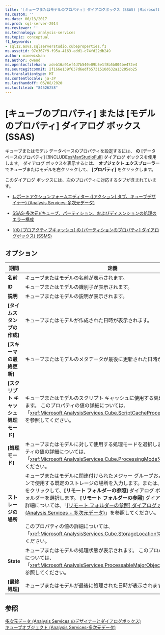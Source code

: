 ```yaml
---
title: '[キューブまたはモデルのプロパティ] ダイアログボックス (SSAS) |Microsoft Docs'
ms.custom: ''
ms.date: 06/13/2017
ms.prod: sql-server-2014
ms.reviewer: ''
ms.technology: analysis-services
ms.topic: conceptual
f1_keywords:
- sql12.asvs.sqlserverstudio.cubeproperties.f1
ms.assetid: 97e367f9-f95a-4163-add1-c74fd22db249
author: minewiskan
ms.author: owend
ms.openlocfilehash: adeb16a91ef4d7b540e09b5e1f8b5b004be472e4
ms.sourcegitcommit: 2f166e139f637d6edfb5731510d632a13205eb25
ms.translationtype: MT
ms.contentlocale: ja-JP
ms.lasthandoff: 06/08/2020
ms.locfileid: "84526258"
---
```

# <a name="cube-or-model-properties-dialog-box-ssas"></a>[キューブのプロパティ] または [モデルのプロパティ] ダイアログ ボックス (SSAS)
  キューブまたはモデル データベースのプロパティを設定するには、 **の** [データベースのプロパティ] [!INCLUDE[ssManStudioFull](../includes/ssmanstudiofull-md.md)] ダイアログ ボックスを使用します。 ダイアログ ボックスを表示するには、 **オブジェクト エクスプローラー** でキューブまたはモデルを右クリックして、 **[プロパティ]** をクリックします。  
  
 このダイアログ ボックスには、次のプロパティに対応するタブが含まれています。  
  
-   [レポートアクションフォームエディター &#40;[アクション] タブ、キューブデザイナー&#41; &#40;Analysis Services-多次元データ&#41;](report-action-form-editor-cube-designer-analysis-services-multidimensional-data.md)  
  
-   [SSAS-多次元&#41;&#40;キューブ、パーティション、およびディメンションの処理のエラー構成](multidimensional-models/error-configuration-for-cube-partition-and-dimension-processing.md)  
  
-   [[&#40;の [プロアクティブキャッシュ] の [パーティションのプロパティ] ダイアログボックス&#41; &#40;SSMS&#41;](proactive-caching-partition-properties-dialog-box-ssms.md)  
  
## <a name="options"></a>オプション  
  
|期間|定義|  
|----------|----------------|  
|**名前**|キューブまたはモデルの名前が表示されます。|  
|**ID**|キューブまたはモデルの識別子が表示されます。|  
|**説明**|キューブまたはモデルの説明が表示されます。|  
|**[タイムスタンプの作成]**|キューブまたはモデルが作成された日時が表示されます。|  
|**[スキーマの最終更新]**|キューブまたはモデルのメタデータが最後に更新された日時が表示されます。|  
|**[スクリプト キャッシュ処理モード]**|キューブまたはモデルのスクリプト キャッシュに使用する処理モードを選択します。 このプロパティの値の詳細については、「<xref:Microsoft.AnalysisServices.Cube.ScriptCacheProcessingMode%2A>」を参照してください。|  
|**[処理モード]**|キューブまたはモデルに対して使用する処理モードを選択します。 このプロパティの値の詳細については、「<xref:Microsoft.AnalysisServices.Cube.ProcessingMode%2A>」を参照してください。|  
|**ストレージの場所**|キューブまたはモデルに関連付けられたメジャー グループおよびパーティションで使用する既定のストレージの場所を入力します。または、参照ボタン (**[...]**) をクリックして、**[リモート フォルダーの参照]** ダイアログ ボックスを開いてフォルダーを選択します。 **[リモート フォルダーの参照]** ダイアログ ボックスの詳細については、「[[リモート フォルダーの参照] ダイアログ ボックス &#40;Analysis Services - 多次元データ&#41;](browse-for-remote-folder-dialog-box-analysis-services-multidimensional-data.md)」を参照してください。<br /><br /> このプロパティの値の詳細については、「<xref:Microsoft.AnalysisServices.Cube.StorageLocation%2A>」を参照してください。|  
|**State**|キューブまたはモデルの処理状態が表示されます。 このプロパティの値の詳細については、「<xref:Microsoft.AnalysisServices.ProcessableMajorObject.State%2A>」を参照してください。|  
|**[最終処理]**|キューブまたはモデルが最後に処理された日時が表示されます。|  
  
## <a name="see-also"></a>参照  
 [多次元データ &#40;Analysis Services のデザイナーとダイアログボックス&#41;](analysis-services-designers-and-dialog-boxes-multidimensional-data.md)   
 [キューブオブジェクト &#40;Analysis Services-多次元データ&#41;](multidimensional-models-olap-logical-cube-objects/cube-objects-analysis-services-multidimensional-data.md)  
  
  
